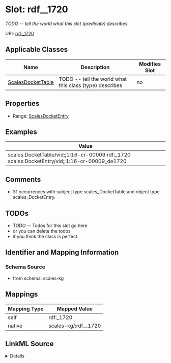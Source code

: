 

# Slot: rdf__1720


_TODO -- tell the world what this slot (predicate) describes._





URI: [rdf:_1720](http://www.w3.org/1999/02/22-rdf-syntax-ns#_1720)



<!-- no inheritance hierarchy -->





## Applicable Classes

| Name | Description | Modifies Slot |
| --- | --- | --- |
| [ScalesDocketTable](../classes/ScalesDocketTable.md) | TODO -- tell the world what this class (type) describes |  no  |







## Properties

* Range: [ScalesDocketEntry](../classes/ScalesDocketEntry.md)






## Examples

| Value |
| --- |
| scales:DocketTable/vid;;1:16-cr-00009 rdf:_1720 scales:DocketEntry/vid;;1:16-cr-00009_de1720 |

## Comments

* 31 occurrences with subject type scales_DocketTable and object type scales_DocketEntry.

## TODOs

* TODO -- Todos for this slot go here
* or you can delete the todos
* if you think the class is perfect.

## Identifier and Mapping Information







### Schema Source


* from schema: scales-kg




## Mappings

| Mapping Type | Mapped Value |
| ---  | ---  |
| self | rdf:_1720 |
| native | scales-kg/:rdf__1720 |




## LinkML Source

<details>
```yaml
name: rdf__1720
description: TODO -- tell the world what this slot (predicate) describes.
todos:
- TODO -- Todos for this slot go here
- or you can delete the todos
- if you think the class is perfect.
comments:
- 31 occurrences with subject type scales_DocketTable and object type scales_DocketEntry.
examples:
- value: scales:DocketTable/vid;;1:16-cr-00009 rdf:_1720 scales:DocketEntry/vid;;1:16-cr-00009_de1720
from_schema: scales-kg
rank: 1000
slot_uri: rdf:_1720
alias: rdf__1720
domain_of:
- scales_DocketTable
range: scales_DocketEntry

```
</details>